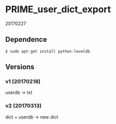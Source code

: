 # PRIME_user_dict_export

20170227

## Dependence

    $ sudo apt-get install python-leveldb
    
## Versions

### v1 (20170218)

userdb -> txt

### v2 (20170313)

dict + userdb -> new dict
